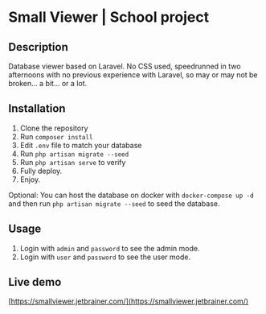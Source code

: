 # Small Viewer | School project

## Description
Database viewer based on Laravel. No CSS used, speedrunned in two afternoons with no previous experience with Laravel, so may or may not be broken... a bit... or a lot.

## Installation
1. Clone the repository
2. Run `composer install`
3. Edit `.env` file to match your database
3. Run `php artisan migrate --seed`
4. Run `php artisan serve` to verify
5. Fully deploy.
6. Enjoy.

Optional: You can host the database on docker with `docker-compose up -d` and then run `php artisan migrate --seed` to seed the database.

## Usage
1. Login with `admin` and `password` to see the admin mode.
2. Login with `user` and `password` to see the user mode.

## Live demo
[https://smallviewer.jetbrainer.com/](https://smallviewer.jetbrainer.com/)
